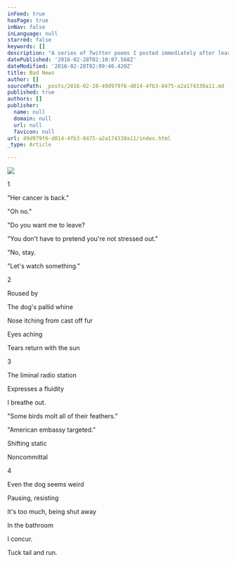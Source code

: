 ```yaml
---
inFeed: true
hasPage: true
inNav: false
inLanguage: null
starred: false
keywords: []
description: "A series of Twitter poems I posted immediately after learning that my mom's cancer had returned.  "
datePublished: '2016-02-28T02:10:07.568Z'
dateModified: '2016-02-28T02:09:46.420Z'
title: Bad News
author: []
sourcePath: _posts/2016-02-28-49d979f6-d014-4fb3-8475-a2a174330a11.md
published: true
authors: []
publisher:
  name: null
  domain: null
  url: null
  favicon: null
url: 49d979f6-d014-4fb3-8475-a2a174330a11/index.html
_type: Article

---
```

![](https://the-grid-user-content.s3-us-west-2.amazonaws.com/7c710e24-82da-468b-b096-2c8b7b396af6.JPG)

1

"Her cancer is back."

"Oh no."

"Do you want me to leave?

"You don't have to pretend you're not stressed out."

"No, stay.

"Let's watch something."

2

Roused by

The dog's pallid whine

Nose itching from cast off fur

Eyes aching

Tears return with the sun

3

The liminal radio station

Expresses a fluidity

I breathe out.

"Some birds molt all of their feathers."

"American embassy targeted."

Shifting static

Noncommittal

4

Even the dog seems weird

Pausing, resisting

It's too much, being shut away

In the bathroom

I concur. 

Tuck tail and run.